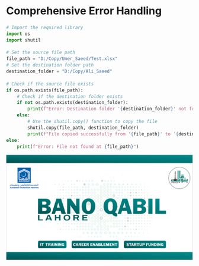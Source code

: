 # Comprehensive Error Handling


```python
# Import the required library
import os
import shutil

# Set the source file path
file_path = "D:/Copy/Umer_Saeed/Test.xlsx"
# Set the destination folder path
destination_folder = "D:/Copy/Ali_Saeed"

# Check if the source file exists
if os.path.exists(file_path):
    # Check if the destination folder exists
    if not os.path.exists(destination_folder):
        print(f"Error: Destination folder '{destination_folder}' not found.")
    else:
        # Use the shutil.copy() function to copy the file
        shutil.copy(file_path, destination_folder)
        print(f"File copied successfully from '{file_path}' to '{destination_folder}'.")
else:
    print(f"Error: File not found at {file_path}")
```

![](https://github.com/Umersaeed81/File_Management_Operations/blob/main/log/pic1.png?raw=true)


```python

```
